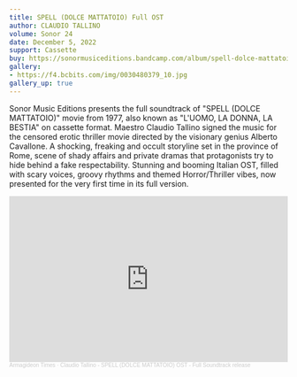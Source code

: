 ```yaml
---
title: SPELL (DOLCE MATTATOIO) Full OST
author: CLAUDIO TALLINO
volume: Sonor 24
date: December 5, 2022
support: Cassette
buy: https://sonormusiceditions.bandcamp.com/album/spell-dolce-mattatoio-full-soundtrack
gallery:
- https://f4.bcbits.com/img/0030480379_10.jpg
gallery_up: true
---
```


Sonor Music Editions presents the full soundtrack of "SPELL (DOLCE MATTATOIO)" movie from 1977, also known as "L'UOMO, LA DONNA, LA BESTIA" on cassette format. Maestro Claudio Tallino signed the music for the censored erotic thriller movie directed by the visionary genius Alberto Cavallone. A shocking, freaking and occult storyline set in the province of Rome, scene of shady affairs and private dramas that protagonists try to hide behind a fake respectability. Stunning and booming Italian OST, filled with scary voices, groovy rhythms and themed Horror/Thriller vibes, now presented for the very first time in its full version.

<iframe width="100%" height="300" scrolling="no" frameborder="no" allow="autoplay" src="https://w.soundcloud.com/player/?url=https%3A//api.soundcloud.com/tracks/1380461533&color=%23ff5500&auto_play=false&hide_related=true&show_comments=false&show_user=true&show_reposts=false&show_teaser=false&visual=true"></iframe><div style="font-size: 10px; color: #cccccc;line-break: anywhere;word-break: normal;overflow: hidden;white-space: nowrap;text-overflow: ellipsis; font-family: Interstate,Lucida Grande,Lucida Sans Unicode,Lucida Sans,Garuda,Verdana,Tahoma,sans-serif;font-weight: 100;"><a href="https://soundcloud.com/armagideon-times" title="Armagideon Times" target="_blank" style="color: #cccccc; text-decoration: none;">Armagideon Times</a> · <a href="https://soundcloud.com/armagideon-times/claudio-tallino-spell-dolce-mattatoio-ost-full-soundtrack-release" title="Claudio Tallino - SPELL (DOLCE MATTATOIO) OST - Full Soundtrack release" target="_blank" style="color: #cccccc; text-decoration: none;">Claudio Tallino - SPELL (DOLCE MATTATOIO) OST - Full Soundtrack release</a></div>
